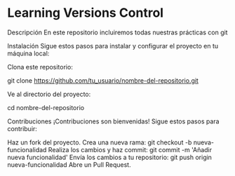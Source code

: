 # Learning Versions Control
Descripción
En este repositorio incluiremos todas nuestras prácticas con git

Instalación
Sigue estos pasos para instalar y configurar el proyecto en tu máquina local:

Clona este repositorio:

git clone https://github.com/tu_usuario/nombre-del-repositorio.git

Ve al directorio del proyecto:

cd nombre-del-repositorio

 
Contribuciones
¡Contribuciones son bienvenidas! Sigue estos pasos para contribuir:

Haz un fork del proyecto.
Crea una nueva rama: git checkout -b nueva-funcionalidad
Realiza los cambios y haz commit: git commit -m 'Añadir nueva funcionalidad'
Envía los cambios a tu repositorio: git push origin nueva-funcionalidad
Abre un Pull Request.
